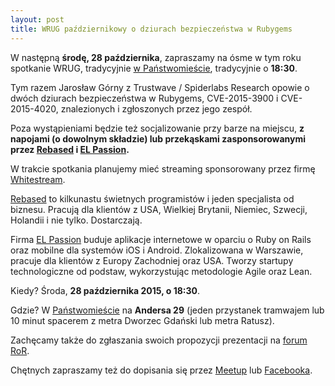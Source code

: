```yaml
---
layout: post
title: WRUG październikowy o dziurach bezpieczeństwa w Rubygems
---
```


W następną **środę, 28 października**, zapraszamy na ósme w tym roku
spotkanie WRUG, tradycyjnie [w Państwomieście](http://panstwomiasto.pl),
tradycyjnie o **18:30**.

Tym razem Jarosław Górny z Trustwave / Spiderlabs Research opowie
o dwóch dziurach bezpieczeństwa w Rubygems, CVE-2015-3900 i CVE-2015-4020,
znalezionych i zgłoszonych przez jego zespół.

Poza wystąpieniami będzie też socjalizowanie przy barze na miejscu, **z
napojami (o dowolnym składzie) lub przekąskami zasponsorowanymi przez
[Rebased](http://rebased.pl) i [EL Passion](http://www.elpassion.com).**

W trakcie spotkania planujemy mieć streaming sponsorowany przez firmę
[Whitestream](http://whitestream.pl/wrug/).

[Rebased](http://rebased.pl) to kilkunastu świetnych programistów
i jeden specjalista od biznesu. Pracują dla klientów z USA, Wielkiej
Brytanii, Niemiec, Szwecji, Holandii i nie tylko. Dostarczają.

Firma [EL Passion](http://www.elpassion.com) buduje aplikacje
internetowe w oparciu o Ruby on Rails oraz mobilne dla systemów
iOS i Android. Zlokalizowana w Warszawie, pracuje dla klientów
z Europy Zachodniej oraz USA. Tworzy startupy technologiczne od
podstaw, wykorzystując metodologie Agile oraz Lean.

Kiedy? Środa, **28 października 2015, o 18:30**.

Gdzie? W [Państwomieście](http://panstwomiasto.pl) na
**Andersa 29** (jeden przystanek tramwajem lub 10 minut
spacerem z metra Dworzec Gdański lub metra Ratusz).

Zachęcamy także do zgłaszania swoich propozycji prezentacji na
[forum RoR](http://forum.rubyonrails.pl/t/wrug-pazdziernikowy-28-10-2015/10776).

Chętnych zapraszamy też do dopisania się przez
[Meetup](http://www.meetup.com/Warsaw-Ruby-Users-Group-WRUG/events/226167517/)
lub [Facebooka](https://www.facebook.com/events/1642101426071890/).

